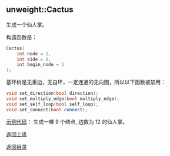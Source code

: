 ## unweight::Cactus

生成一个仙人掌。

构造函数是：
```cpp
Cactus(
    int node = 1, 
    int side = 0, 
    int begin_node = 1
);
```

基环树是无重边，无自环，一定连通的无向图，所以以下函数被禁用：
```cpp
void set_direction(bool direction);
void set_multiply_edge(bool multiply_edge);
void set_self_loop(bool self_loop);
void set_connect(bool connect);
```

[示例代码](../../../examples/unweight_cactus.cpp)：
生成一棵 $9$ 个结点, 边数为 $12$ 的仙人掌。

[返回上级](./summary.md)

[返回目录](../../home.md)